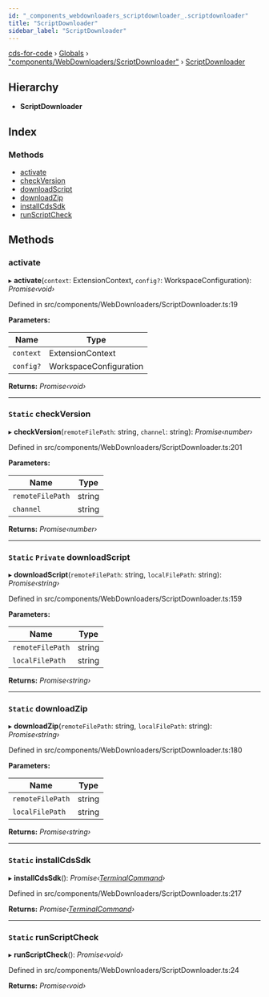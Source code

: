 ```yaml
---
id: "_components_webdownloaders_scriptdownloader_.scriptdownloader"
title: "ScriptDownloader"
sidebar_label: "ScriptDownloader"
---
```


[cds-for-code](../index.md) › [Globals](../globals.md) › ["components/WebDownloaders/ScriptDownloader"](../modules/_components_webdownloaders_scriptdownloader_.md) › [ScriptDownloader](_components_webdownloaders_scriptdownloader_.scriptdownloader.md)

## Hierarchy

* **ScriptDownloader**

## Index

### Methods

* [activate](_components_webdownloaders_scriptdownloader_.scriptdownloader.md#activate)
* [checkVersion](_components_webdownloaders_scriptdownloader_.scriptdownloader.md#static-checkversion)
* [downloadScript](_components_webdownloaders_scriptdownloader_.scriptdownloader.md#static-private-downloadscript)
* [downloadZip](_components_webdownloaders_scriptdownloader_.scriptdownloader.md#static-downloadzip)
* [installCdsSdk](_components_webdownloaders_scriptdownloader_.scriptdownloader.md#static-installcdssdk)
* [runScriptCheck](_components_webdownloaders_scriptdownloader_.scriptdownloader.md#static-runscriptcheck)

## Methods

###  activate

▸ **activate**(`context`: ExtensionContext, `config?`: WorkspaceConfiguration): *Promise‹void›*

Defined in src/components/WebDownloaders/ScriptDownloader.ts:19

**Parameters:**

Name | Type |
------ | ------ |
`context` | ExtensionContext |
`config?` | WorkspaceConfiguration |

**Returns:** *Promise‹void›*

___

### `Static` checkVersion

▸ **checkVersion**(`remoteFilePath`: string, `channel`: string): *Promise‹number›*

Defined in src/components/WebDownloaders/ScriptDownloader.ts:201

**Parameters:**

Name | Type |
------ | ------ |
`remoteFilePath` | string |
`channel` | string |

**Returns:** *Promise‹number›*

___

### `Static` `Private` downloadScript

▸ **downloadScript**(`remoteFilePath`: string, `localFilePath`: string): *Promise‹string›*

Defined in src/components/WebDownloaders/ScriptDownloader.ts:159

**Parameters:**

Name | Type |
------ | ------ |
`remoteFilePath` | string |
`localFilePath` | string |

**Returns:** *Promise‹string›*

___

### `Static` downloadZip

▸ **downloadZip**(`remoteFilePath`: string, `localFilePath`: string): *Promise‹string›*

Defined in src/components/WebDownloaders/ScriptDownloader.ts:180

**Parameters:**

Name | Type |
------ | ------ |
`remoteFilePath` | string |
`localFilePath` | string |

**Returns:** *Promise‹string›*

___

### `Static` installCdsSdk

▸ **installCdsSdk**(): *Promise‹[TerminalCommand](_components_terminal_secureterminal_.terminalcommand.md)›*

Defined in src/components/WebDownloaders/ScriptDownloader.ts:217

**Returns:** *Promise‹[TerminalCommand](_components_terminal_secureterminal_.terminalcommand.md)›*

___

### `Static` runScriptCheck

▸ **runScriptCheck**(): *Promise‹void›*

Defined in src/components/WebDownloaders/ScriptDownloader.ts:24

**Returns:** *Promise‹void›*
